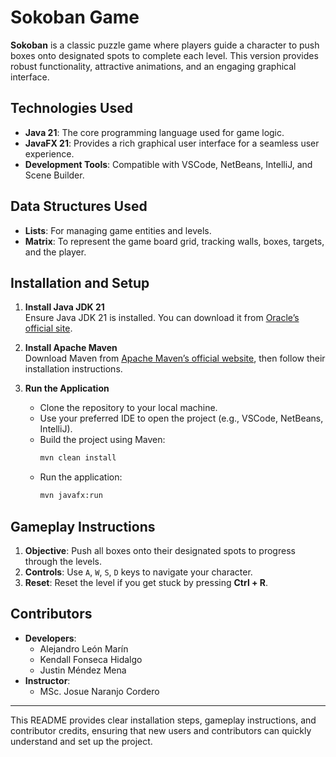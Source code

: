 # Sokoban Game

**Sokoban** is a classic puzzle game where players guide a character to push boxes onto designated spots to complete each level. This version provides robust functionality, attractive animations, and an engaging graphical interface.

## Technologies Used

- **Java 21**: The core programming language used for game logic.
- **JavaFX 21**: Provides a rich graphical user interface for a seamless user experience.
- **Development Tools**: Compatible with VSCode, NetBeans, IntelliJ, and Scene Builder.

## Data Structures Used

- **Lists**: For managing game entities and levels.
- **Matrix**: To represent the game board grid, tracking walls, boxes, targets, and the player.

## Installation and Setup

1. **Install Java JDK 21**  
   Ensure Java JDK 21 is installed. You can download it from [Oracle’s official site](https://www.oracle.com/java/technologies/javase/jdk21-archive-downloads.html).

2. **Install Apache Maven**  
   Download Maven from [Apache Maven’s official website](https://maven.apache.org/), then follow their installation instructions.

3. **Run the Application**
   - Clone the repository to your local machine.
   - Use your preferred IDE to open the project (e.g., VSCode, NetBeans, IntelliJ).
   - Build the project using Maven:
     ```bash
     mvn clean install
     ```
   - Run the application:
     ```bash
     mvn javafx:run
     ```

## Gameplay Instructions

1. **Objective**: Push all boxes onto their designated spots to progress through the levels.
2. **Controls**: Use `A`, `W`, `S`, `D` keys to navigate your character.
3. **Reset**: Reset the level if you get stuck by pressing **Ctrl + R**.

## Contributors

- **Developers**:
  - Alejandro León Marín
  - Kendall Fonseca Hidalgo
  - Justin Méndez Mena
- **Instructor**:
  - MSc. Josue Naranjo Cordero

---

This README provides clear installation steps, gameplay instructions, and contributor credits, ensuring that new users and contributors can quickly understand and set up the project.
